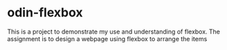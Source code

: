 # odin-flexbox
This is a project to demonstrate my use and understanding of flexbox. 
The assignment is to design a webpage using flexbox to arrange the items 

